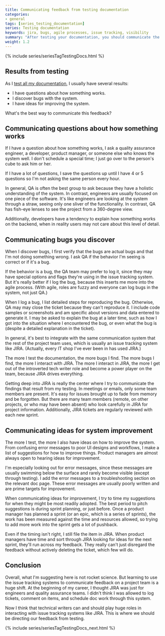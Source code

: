 ```yaml
---
title: Communicating feedback from testing documentation
categories:
- general
tags: [series_testing_documentation]
series: Testing documentation
keywords: jira, bugs, agile processes, issue tracking, visibility
summary: "After testing your documentation, you should communicate the feedback with your project teams. As much as possible, try to communicate the information through issue tracking systems because this makes the information more permanent, visible, and actionable."
weight: 1.2
---
```

{% include series/seriesTagTestingDocs.html %}

## Results from testing

As I [test all my documentation](http://idratherbewriting.com/2015/07/07/testing-your-instructions/), I usually have several results: 

* I have questions about how something works.
* I discover bugs with the system.
* I have ideas for improving the system. 

What's the best way to communicate this feedback? 

## Communicating questions about how something works

If I have a question about how something works, I ask a quality assurance engineer, a developer, product manager, or someone else who knows the system well. I don't schedule a special time; I just go over to the person's cube to ask him or her.

If I have a lot of questions, I save the questions up until I have 4 or 5 questions so I'm not asking the same person every hour.

In general, QA is often the best group to ask because they have a holistic understanding of the system. In contrast, engineers are usually focused on one piece of the software. It's like engineers are looking at the system through a straw, seeing only one sliver of the functionality. In contrast, QA has fish-eye lenses to see the project from a 360-degree view.

Additionally, developers have a tendency to explain how something works on the backend, when in reality users may not care about this level of detail.

## Communicating bugs you discover 

When I discover bugs, I first verify that the bugs are actual bugs and that I'm not doing something wrong. I ask QA if the behavior I'm seeing is correct or if it's a bug. 

If the behavior is a bug, the QA team may prefer to log it, since they may have special options and flags they're using in the issue tracking system. But it's really better if I log the bug, because this inserts me more into the agile process. (With agile, roles are fuzzy and everyone can log bugs in the system, not just QA.)

When I log a bug, I list detailed steps for reproducing the bug. Otherwise, QA may may close the ticket because they can't reproduce it. I include code samples or screenshots and am specific about versions and data entered to generate it. I may be asked to explain the bug at a later time, such as how I got into the situation where I encountered the bug, or even what the bug is (despite a detailed explanation in the ticket).

In general, it's best to integrate with the same communication system that the rest of the project team uses, which is usually an issue tracking system like JIRA. (Actually, every IT shop I've ever been in has used JIRA.)

The more I test the documentation, the more bugs I find. The more bugs I find, the more I interact with JIRA. The more I interact in JIRA, the more I get out of the introverted tech writer role and become a power player on the team, because JIRA drives everything.

Getting deep into JIRA is really the center where I try to communicate the findings that result from my testing. In meetings or emails, only some team members are present. It's easy for issues brought up to fade from memory and be forgotten. But there are many team members (remote, on other projects, or who may have been absent) who look carefully in JIRA for project information. Additionally, JIRA tickets are regularly reviewed with each new sprint.

## Communicating ideas for system improvement

The more I test, the more I also have ideas on how to improve the system. From confusing error messages to poor UI designs and workflows, I make a list of suggestions for how to improve things. Product managers are almost always open to hearing ideas for improvement.

I'm especially looking out for error messages, since these messages are usually swimming below the surface and rarely become visible (except through testing). I add the error messages to a troubleshooting section on the relevant doc page. These error messages are usually poorly written and are prime targets for improvement.

When communicating ideas for improvement, I try to time my suggestions for when they might be most readily adopted. The best period to pitch suggestions is during sprint planning, or just before. Once a product manager has planned a sprint (or an epic, which is a series of sprints), the work has been measured against the time and resources allowed, so trying to add more work into the sprint gets a lot of pushback.

Even if the timing isn't right, I still file the item in JIRA. When product managers have time and sort through JIRA looking for ideas for the next sprint, they'll run across my feedback. They really can't just disregard the feedback without actively deleting the ticket, which few will do.

## Conclusion

Overall, what I'm suggesting here is not rocket science. But learning to use the issue tracking systems to communicate feedback on a project team is a huge shift. At the beginning of my career, I thought JIRA was just for engineers and quality assurance teams. I didn't think I was allowed to log tickets, comment on items, and schedule doc work through this system.

Now I think that technical writers can and should play huge roles in interacting with issue tracking systems like JIRA. This is where we should be directing our feedback from testing.

{% include series/seriesTagTestingDocs_next.html %}



